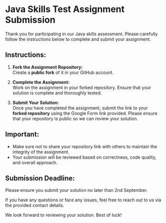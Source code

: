 # Java Skills Test Assignment Submission

Thank you for participating in our Java skills assessment. Please carefully follow the instructions below to complete and submit your assignment.

## Instructions:

1. **Fork the Assignment Repository:**  
   Create a **public fork** of it in your GitHub account.

2. **Complete the Assignment:**  
   Work on the assignment in your forked repository. Ensure that your solution is complete and thoroughly tested.

3. **Submit Your Solution:**  
   Once you have completed the assignment, submit the link to your **forked repository** using the Google Form link provided. Please ensure that your repository is public so we can review your solution.

## Important:
- Make sure not to share your repository link with others to maintain the integrity of the assignment.
- Your submission will be reviewed based on correctness, code quality, and overall approach.

## Submission Deadline:
Please ensure you submit your solution no later than 2nd September. 

If you have any questions or face any issues, feel free to reach out to us via the provided contact details.

We look forward to reviewing your solution. Best of luck!